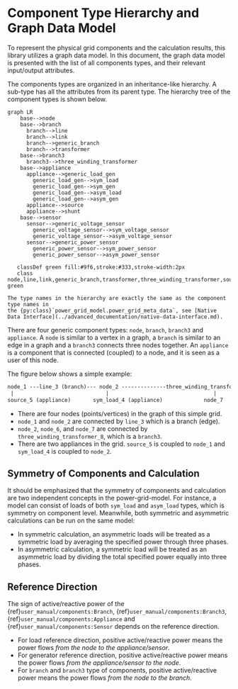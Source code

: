 <!--
SPDX-FileCopyrightText: Contributors to the Power Grid Model project <powergridmodel@lfenergy.org>

SPDX-License-Identifier: MPL-2.0
-->

# Component Type Hierarchy and Graph Data Model

To represent the physical grid components and the calculation results, this library utilizes a graph data model.
In this
document, the graph data model is presented with the list of all components types, and their relevant input/output
attributes.

The components types are organized in an inheritance-like hierarchy.
A sub-type has all the attributes from its parent
type.
The hierarchy tree of the component types is shown below.

```{mermaid}
graph LR
    base-->node
    base-->branch
      branch-->line
      branch-->link
      branch-->generic_branch
      branch-->transformer      
    base-->branch3
      branch3-->three_winding_transformer
    base-->appliance
      appliance-->generic_load_gen
        generic_load_gen-->sym_load
        generic_load_gen-->sym_gen
        generic_load_gen-->asym_load
        generic_load_gen-->asym_gen
      appliance-->source
      appliance-->shunt
    base-->sensor
      sensor-->generic_voltage_sensor
        generic_voltage_sensor-->sym_voltage_sensor
        generic_voltage_sensor-->asym_voltage_sensor
      sensor-->generic_power_sensor
        generic_power_sensor-->sym_power_sensor
        generic_power_sensor-->asym_power_sensor
     
   classDef green fill:#9f6,stroke:#333,stroke-width:2px
   class node,line,link,generic_branch,transformer,three_winding_transformer,source,shunt,sym_load,sym_gen,asym_load,asym_gen,sym_voltage_sensor,asym_voltage_sensor,sym_power_sensor,asym_power_sensor green
```

```{note}
The type names in the hierarchy are exactly the same as the component type names in
the {py:class}`power_grid_model.power_grid_meta_data`, see [Native Data Interface](../advanced_documentation/native-data-interface.md).
```

There are four generic component types: `node`, `branch`, `branch3` and `appliance`.
A `node` is similar to a vertex in a graph, a `branch` is similar to an edge in a graph and a `branch3` connects three nodes
together.
An `appliance` is a component that is connected (coupled) to a node, and it is seen as a user of this node.

The figure below shows a simple example:

```txt
node_1 ---line_3 (branch)--- node_2 --------------three_winding_transformer_8 (branch3)------ node_6
 |                             |                                 |
source_5 (appliance)       sym_load_4 (appliance)             node_7
```

* There are four nodes (points/vertices) in the graph of this simple grid.
* `node_1` and `node_2` are connected by `line_3` which is a branch (edge).
* `node_2`, `node_6`, and `node_7` are connected by `three_winding_transformer_8`, which is a `branch3`.
* There are two appliances in the grid.
  `source_5` is coupled to `node_1` and `sym_load_4` is coupled
  to `node_2`.

## Symmetry of Components and Calculation

It should be emphasized that the symmetry of components and calculation are two independent concepts in the power-grid-model. For
instance, a model can consist of loads of both `sym_load` and `asym_load` types, which is symmetry on component level.
Meanwhile, both symmetric and asymmetric calculations can be run on the same model:

* In symmetric calculation, an asymmetric loads will be treated as a symmetric load by averaging the specified power
  through three phases.
* In asymmetric calculation, a symmetric load will be treated as an asymmetric load by dividing the total
  specified power equally into three phases.

## Reference Direction

The sign of active/reactive power of the {ref}`user_manual/components:Branch`, {ref}`user_manual/components:Branch3`, {ref}`user_manual/components:Appliance` and
{ref}`user_manual/components:Sensor` depends on the reference direction.

* For load reference direction, positive active/reactive power means the power flows *from the node to the appliance/sensor*.
* For generator reference direction, positive active/reactive power means the power flows *from the appliance/sensor to the node*.
* For `branch` and `branch3` type of components, positive active/reactive power means the power flows *from the node to the branch*.
